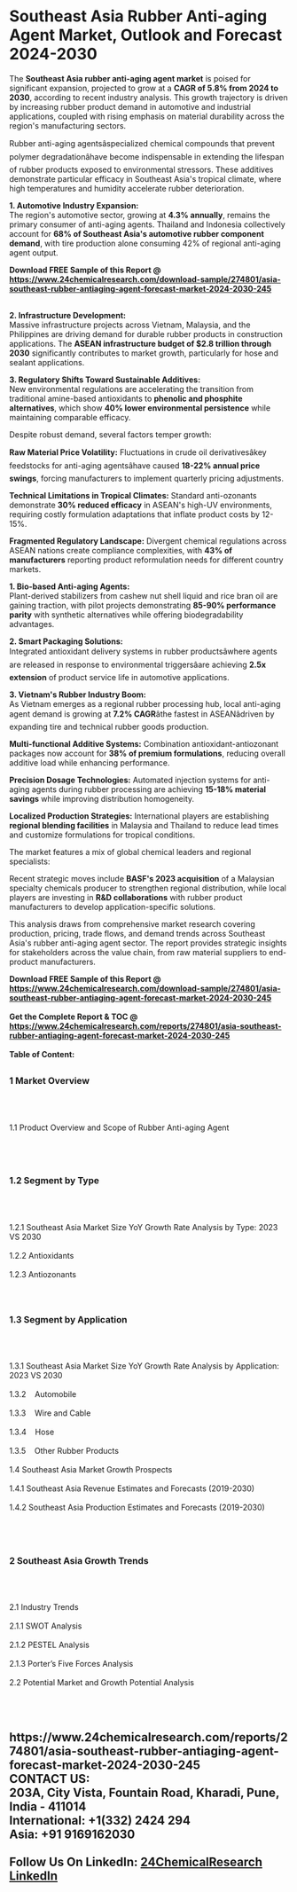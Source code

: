<h1>Southeast Asia Rubber Anti-aging Agent Market, Outlook and Forecast 2024-2030</h1><p>The <strong>Southeast Asia rubber anti-aging agent market</strong> is poised for significant expansion, projected to grow at a <strong>CAGR of 5.8% from 2024 to 2030</strong>, according to recent industry analysis. This growth trajectory is driven by increasing rubber product demand in automotive and industrial applications, coupled with rising emphasis on material durability across the region's manufacturing sectors.</p><p>Rubber anti-aging agentsâspecialized chemical compounds that prevent polymer degradationâhave become indispensable in extending the lifespan of rubber products exposed to environmental stressors. These additives demonstrate particular efficacy in Southeast Asia's tropical climate, where high temperatures and humidity accelerate rubber deterioration.</p><p><strong>1. Automotive Industry Expansion:</strong><br>
The region's automotive sector, growing at <strong>4.3% annually</strong>, remains the primary consumer of anti-aging agents. Thailand and Indonesia collectively account for <strong>68% of Southeast Asia's automotive rubber component demand</strong>, with tire production alone consuming 42% of regional anti-aging agent output.</p><div><b>Download FREE Sample of this Report @ 
            <a href="https://www.24chemicalresearch.com/download-sample/274801/asia-southeast-rubber-antiaging-agent-forecast-market-2024-2030-245">
            https://www.24chemicalresearch.com/download-sample/274801/asia-southeast-rubber-antiaging-agent-forecast-market-2024-2030-245</a></b></div><br><p><strong>2. Infrastructure Development:</strong><br>
Massive infrastructure projects across Vietnam, Malaysia, and the Philippines are driving demand for durable rubber products in construction applications. The <strong>ASEAN infrastructure budget of $2.8 trillion through 2030</strong> significantly contributes to market growth, particularly for hose and sealant applications.</p><p><strong>3. Regulatory Shifts Toward Sustainable Additives:</strong><br>
New environmental regulations are accelerating the transition from traditional amine-based antioxidants to <strong>phenolic and phosphite alternatives</strong>, which show <strong>40% lower environmental persistence</strong> while maintaining comparable efficacy.</p><p>Despite robust demand, several factors temper growth:</p><p><strong>Raw Material Price Volatility:</strong> Fluctuations in crude oil derivativesâkey feedstocks for anti-aging agentsâhave caused <strong>18-22% annual price swings</strong>, forcing manufacturers to implement quarterly pricing adjustments.</p><p><strong>Technical Limitations in Tropical Climates:</strong> Standard anti-ozonants demonstrate <strong>30% reduced efficacy</strong> in ASEAN's high-UV environments, requiring costly formulation adaptations that inflate product costs by 12-15%.</p><p><strong>Fragmented Regulatory Landscape:</strong> Divergent chemical regulations across ASEAN nations create compliance complexities, with <strong>43% of manufacturers</strong> reporting product reformulation needs for different country markets.</p><p><strong>1. Bio-based Anti-aging Agents:</strong><br>
Plant-derived stabilizers from cashew nut shell liquid and rice bran oil are gaining traction, with pilot projects demonstrating <strong>85-90% performance parity</strong> with synthetic alternatives while offering biodegradability advantages.</p><p><strong>2. Smart Packaging Solutions:</strong><br>
Integrated antioxidant delivery systems in rubber productsâwhere agents are released in response to environmental triggersâare achieving <strong>2.5x extension</strong> of product service life in automotive applications.</p><p><strong>3. Vietnam's Rubber Industry Boom:</strong><br>
As Vietnam emerges as a regional rubber processing hub, local anti-aging agent demand is growing at <strong>7.2% CAGR</strong>âthe fastest in ASEANâdriven by expanding tire and technical rubber goods production.</p><p><strong>Multi-functional Additive Systems:</strong> Combination antioxidant-antiozonant packages now account for <strong>38% of premium formulations</strong>, reducing overall additive load while enhancing performance.</p><p><strong>Precision Dosage Technologies:</strong> Automated injection systems for anti-aging agents during rubber processing are achieving <strong>15-18% material savings</strong> while improving distribution homogeneity.</p><p><strong>Localized Production Strategies:</strong> International players are establishing <strong>regional blending facilities</strong> in Malaysia and Thailand to reduce lead times and customize formulations for tropical conditions.</p><p>The market features a mix of global chemical leaders and regional specialists:</p><p>Recent strategic moves include <strong>BASF's 2023 acquisition</strong> of a Malaysian specialty chemicals producer to strengthen regional distribution, while local players are investing in <strong>R&amp;D collaborations</strong> with rubber product manufacturers to develop application-specific solutions.</p><p>This analysis draws from comprehensive market research covering production, pricing, trade flows, and demand trends across Southeast Asia's rubber anti-aging agent sector. The report provides strategic insights for stakeholders across the value chain, from raw material suppliers to end-product manufacturers.</p><div><b>Download FREE Sample of this Report @ 
            <a href="https://www.24chemicalresearch.com/download-sample/274801/asia-southeast-rubber-antiaging-agent-forecast-market-2024-2030-245">
            https://www.24chemicalresearch.com/download-sample/274801/asia-southeast-rubber-antiaging-agent-forecast-market-2024-2030-245</a></b></div><br><div><b>Get the Complete Report & TOC @ 
            <a href="https://www.24chemicalresearch.com/reports/274801/asia-southeast-rubber-antiaging-agent-forecast-market-2024-2030-245">
            https://www.24chemicalresearch.com/reports/274801/asia-southeast-rubber-antiaging-agent-forecast-market-2024-2030-245</a></b></div><br>
            <b>Table of Content:</b><p><h2><span style="font-size:16px"><strong>1 Market Overview&nbsp;&nbsp; &nbsp;</strong></span></h2><br />
<br />
<p>1.1 Product Overview and Scope of Rubber Anti-aging Agent&nbsp;</p><br />
<br />
<h2><strong><span style="font-size:16px">1.2 Segment by Type&nbsp;&nbsp; &nbsp;</span></strong></h2><br />
<br />
<p>1.2.1 Southeast Asia Market Size YoY Growth Rate Analysis by Type: 2023 VS 2030&nbsp;&nbsp; &nbsp;<br /><br />
1.2.2 Antioxidants&nbsp;&nbsp; &nbsp;<br /><br />
1.2.3 Antiozonants<br /><br />
<br />
<h2><span style="font-size:16px"><strong>1.3 Segment by Application&nbsp;&nbsp;</strong></span></h2><br />
<br />
<p>1.3.1 Southeast Asia Market Size YoY Growth Rate Analysis by Application: 2023 VS 2030&nbsp;&nbsp; &nbsp;<br /><br />
1.3.2&nbsp;&nbsp; &nbsp;Automobile<br /><br />
1.3.3&nbsp;&nbsp; &nbsp;Wire and Cable<br /><br />
1.3.4&nbsp;&nbsp; &nbsp;Hose<br /><br />
1.3.5&nbsp;&nbsp; &nbsp;Other Rubber Products<br /><br />
1.4 Southeast Asia Market Growth Prospects&nbsp;&nbsp; &nbsp;<br /><br />
1.4.1 Southeast Asia Revenue Estimates and Forecasts (2019-2030)&nbsp;&nbsp; &nbsp;<br /><br />
1.4.2 Southeast Asia Production Estimates and Forecasts (2019-2030)&nbsp;&nbsp;</p><br />
<br />
<h2><span style="font-size:16px"><strong>2 Southeast Asia Growth Trends&nbsp;&nbsp; &nbsp;</strong></span></h2><br />
<br />
<p>2.1 Industry Trends&nbsp;&nbsp; &nbsp;<br /><br />
2.1.1 SWOT Analysis&nbsp;&nbsp; &nbsp;<br /><br />
2.1.2 PESTEL Analysis&nbsp;&nbsp; &nbsp;<br /><br />
2.1.3 Porter&rsquo;s Five Forces Analysis&nbsp;&nbsp; &nbsp;<br /><br />
2.2 Potential Market and Growth Potential Analysis&nbsp;&nbsp; &nbsp;</p><br />
<br />
<h2><span style="fon</p><div><b>Get the Complete Report & TOC @ 
            <a href="https://www.24chemicalresearch.com/reports/274801/asia-southeast-rubber-antiaging-agent-forecast-market-2024-2030-245">
            https://www.24chemicalresearch.com/reports/274801/asia-southeast-rubber-antiaging-agent-forecast-market-2024-2030-245</a></b></div><br><b>CONTACT US:</b><br>
            203A, City Vista, Fountain Road, Kharadi, Pune, India - 411014<br>
            International: +1(332) 2424 294<br>
            Asia: +91 9169162030 <br><br>
            Follow Us On LinkedIn: <a href="https://www.linkedin.com/company/24chemicalresearch/">24ChemicalResearch LinkedIn</a>